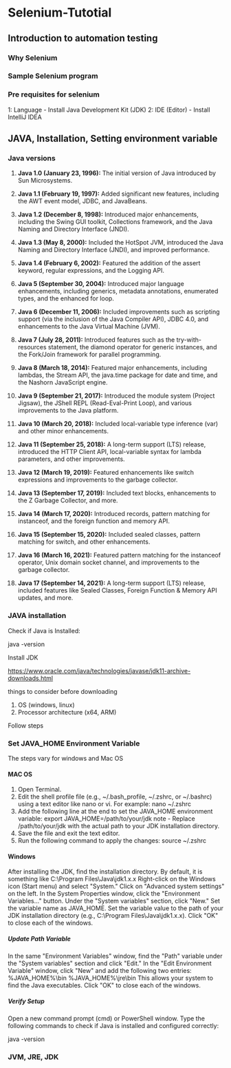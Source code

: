 # Selenium-Tutotial
## Introduction to automation testing
### Why Selenium 
### Sample Selenium program
### Pre requisites for selenium
1: Language - Install Java Development Kit (JDK)
2: IDE (Editor) - Install IntelliJ IDEA

## JAVA, Installation, Setting environment variable
### Java versions
1. **Java 1.0 (January 23, 1996):** The initial version of Java introduced by Sun Microsystems.

2. **Java 1.1 (February 19, 1997):** Added significant new features, including the AWT event model, JDBC, and JavaBeans.

3. **Java 1.2 (December 8, 1998):** Introduced major enhancements, including the Swing GUI toolkit, Collections framework, and the Java Naming and Directory Interface (JNDI).

4. **Java 1.3 (May 8, 2000):** Included the HotSpot JVM, introduced the Java Naming and Directory Interface (JNDI), and improved performance.

5. **Java 1.4 (February 6, 2002):** Featured the addition of the assert keyword, regular expressions, and the Logging API.

6. **Java 5 (September 30, 2004):** Introduced major language enhancements, including generics, metadata annotations, enumerated types, and the enhanced for loop.

7. **Java 6 (December 11, 2006):** Included improvements such as scripting support (via the inclusion of the Java Compiler API), JDBC 4.0, and enhancements to the Java Virtual Machine (JVM).

8. **Java 7 (July 28, 2011):** Introduced features such as the try-with-resources statement, the diamond operator for generic instances, and the Fork/Join framework for parallel programming.

9. **Java 8 (March 18, 2014):** Featured major enhancements, including lambdas, the Stream API, the java.time package for date and time, and the Nashorn JavaScript engine.

10. **Java 9 (September 21, 2017):** Introduced the module system (Project Jigsaw), the JShell REPL (Read-Eval-Print Loop), and various improvements to the Java platform.

11. **Java 10 (March 20, 2018):** Included local-variable type inference (var) and other minor enhancements.

12. **Java 11 (September 25, 2018):** A long-term support (LTS) release, introduced the HTTP Client API, local-variable syntax for lambda parameters, and other improvements.

13. **Java 12 (March 19, 2019):** Featured enhancements like switch expressions and improvements to the garbage collector.

14. **Java 13 (September 17, 2019):** Included text blocks, enhancements to the Z Garbage Collector, and more.

15. **Java 14 (March 17, 2020):** Introduced records, pattern matching for instanceof, and the foreign function and memory API.

16. **Java 15 (September 15, 2020):** Included sealed classes, pattern matching for switch, and other enhancements.

17. **Java 16 (March 16, 2021):** Featured pattern matching for the instanceof operator, Unix domain socket channel, and improvements to the garbage collector.

18. **Java 17 (September 14, 2021):** A long-term support (LTS) release, included features like Sealed Classes, Foreign Function & Memory API updates, and more.

### JAVA installation

Check if Java is Installed:

java -version

Install JDK 

https://www.oracle.com/java/technologies/javase/jdk11-archive-downloads.html

things to consider before downloading
1. OS (windows, linux)
2. Processor architecture (x64, ARM)

Follow steps 
### Set JAVA_HOME Environment Variable
The steps vary for windows and Mac OS 
#### MAC OS 
1. Open Terminal.
2. Edit the shell profile file (e.g., ~/.bash_profile, ~/.zshrc, or ~/.bashrc) using a text editor like nano or vi. For example:
nano ~/.zshrc
3. Add the following line at the end to set the JAVA_HOME environment variable:
export JAVA_HOME=/path/to/your/jdk
note - Replace /path/to/your/jdk with the actual path to your JDK installation directory.
4. Save the file and exit the text editor.
5. Run the following command to apply the changes:
source ~/.zshrc

#### Windows
After installing the JDK, find the installation directory. By default, it is something like C:\Program Files\Java\jdk1.x.x
Right-click on the Windows icon (Start menu) and select "System."
Click on "Advanced system settings" on the left.
In the System Properties window, click the "Environment Variables..." button.
Under the "System variables" section, click "New."
Set the variable name as JAVA_HOME.
Set the variable value to the path of your JDK installation directory (e.g., C:\Program Files\Java\jdk1.x.x).
Click "OK" to close each of the windows.

##### Update Path Variable
In the same "Environment Variables" window, find the "Path" variable under the "System variables" section and click "Edit."
In the "Edit Environment Variable" window, click "New" and add the following two entries:
%JAVA_HOME%\bin
%JAVA_HOME%\jre\bin
This allows your system to find the Java executables.
Click "OK" to close each of the windows.

##### Verify Setup
Open a new command prompt (cmd) or PowerShell window.
Type the following commands to check if Java is installed and configured correctly:

java -version

### JVM, JRE, JDK


